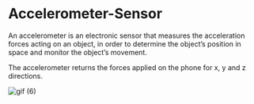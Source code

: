 # Accelerometer-Sensor

An accelerometer is an electronic sensor that measures the acceleration forces acting on an object, in order to determine the object’s position in space and monitor the object’s movement.

The accelerometer returns the forces applied on the phone for x, y and z directions.

![gif (6)](https://user-images.githubusercontent.com/63853553/102824919-6de20480-43e6-11eb-9b1d-496b25a0b60c.gif)
